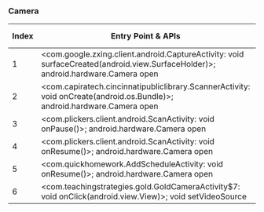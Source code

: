 ### Camera
| Index | Entry Point & APIs | Screen shot | Resource id | Label |
| ------------- | ------------- | ------------- |-------------|-------------|
| 1 | <com.google.zxing.client.android.CaptureActivity: void surfaceCreated(android.view.SurfaceHolder)>; android.hardware.Camera open | ![](D:\COSMOS\output\py\Play_win8\Education\com.appypie.appypieb60234410cf3\com.google.zxing.client.android.CaptureActivity.png) |  | |
| 2 | <com.capiratech.cincinnatipubliclibrary.ScannerActivity: void onCreate(android.os.Bundle)>; android.hardware.Camera open | ![](D:\COSMOS\output\py\Play_win8\Education\com.capiratech.cincinnatipubliclibrary\com.capiratech.cincinnatipubliclibrary.ScannerActivity.png) |  | |
| 3 | <com.plickers.client.android.ScanActivity: void onPause()>; android.hardware.Camera open | ![](D:\COSMOS\output\py\Play_win8\Education\com.plickers.client.android\com.plickers.client.android.ScanActivity.png) |  | |
| 4 | <com.plickers.client.android.ScanActivity: void onResume()>; android.hardware.Camera open | ![](D:\COSMOS\output\py\Play_win8\Education\com.plickers.client.android\com.plickers.client.android.ScanActivity.png) |  | |
| 5 | <com.quickhomework.AddScheduleActivity: void onResume()>; android.hardware.Camera open | ![](D:\COSMOS\output\py\Play_win8\Education\com.quickhomework\com.quickhomework.AddScheduleActivity.png) |  | |
| 6 | <com.teachingstrategies.gold.GoldCameraActivity$7: void onClick(android.view.View)>; void setVideoSource | ![](D:\COSMOS\output\py\Play_win8\Education\com.teachingstrategies.gold\com.teachingstrategies.gold.GoldCameraActivity.png) |  | |
